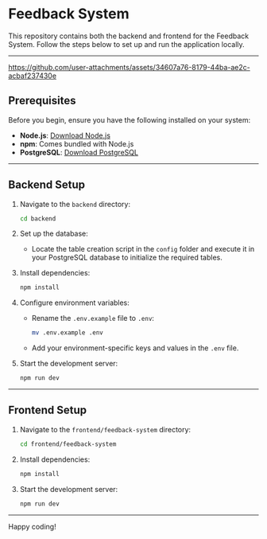 # Feedback System

This repository contains both the backend and frontend for the Feedback System. Follow the steps below to set up and run the application locally.

---


https://github.com/user-attachments/assets/34607a76-8179-44ba-ae2c-acbaf237430e


## Prerequisites

Before you begin, ensure you have the following installed on your system:

- **Node.js**: [Download Node.js](https://nodejs.org/)
- **npm**: Comes bundled with Node.js
- **PostgreSQL**: [Download PostgreSQL](https://www.postgresql.org/)

---

## Backend Setup

1. Navigate to the `backend` directory:
   ```bash
   cd backend
   ```

2. Set up the database:
   - Locate the table creation script in the `config` folder and execute it in your PostgreSQL database to initialize the required tables.

3. Install dependencies:
   ```bash
   npm install
   ```

4. Configure environment variables:
   - Rename the `.env.example` file to `.env`:
     ```bash
     mv .env.example .env
     ```
   - Add your environment-specific keys and values in the `.env` file.

5. Start the development server:
   ```bash
   npm run dev
   ```

---

## Frontend Setup

1. Navigate to the `frontend/feedback-system` directory:
   ```bash
   cd frontend/feedback-system
   ```

2. Install dependencies:
   ```bash
   npm install
   ```

3. Start the development server:
   ```bash
   npm run dev
   ```

---


Happy coding!
